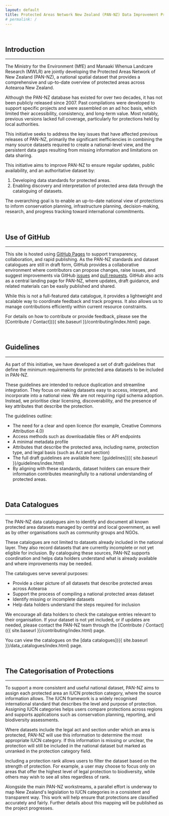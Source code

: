 ```yaml
---
layout: default
title: Protected Areas Network New Zealand (PAN-NZ) Data Improvement Project
# permalink: /
---
```


<br>

## Introduction 
---

The Ministry for the Environment (MfE) and Manaaki Whenua Landcare Research
(MWLR) are jointly developing the Protected Areas Network of New Zealand
(PAN-NZ), a national spatial dataset that provides a comprehensive and
up-to-date overview of protected areas across Aotearoa New Zealand. 

Although the PAN-NZ database has existed for over two decades, it has not been
publicly released since 2007. Past compilations were developed to support
specific projects and were assembled on an ad hoc basis, which limited their
accessibility, consistency, and long-term value. Most notably, previous versions
lacked full coverage, particularly for protections held by local authorities. 

This initiative seeks to address the key issues that have affected previous
releases of PAN-NZ, primarily the significant inefficiencies in combining the
many source datasets required to create a national-level view, and the
persistent data gaps resulting from missing information and limitations on data
sharing. 

This initiative aims to improve PAN-NZ to ensure regular updates, public
availability, and an authoritative dataset by: 
1. Developing data standards for protected areas. 
2. Enabling discovery and interpretation of protected area data through the
   cataloguing of datasets. 

The overarching goal is to enable an up-to-date national view of protections to
inform conservation planning, infrastructure planning, decision-making,
research, and progress tracking toward international commitments. 

<br>

## Use of GitHub
---
This site is hosted using [GitHub Pages](https://pages.github.com/) to support
transparency, collaboration, and rapid publishing. As the PAN-NZ standards and
dataset catalogues are still in draft form, GitHub provides a collaborative
environment where contributors can propose changes, raise issues, and suggest
improvements via GitHub
[issues](https://docs.github.com/en/issues/tracking-your-work-with-issues/about-issues)
and [pull
requests](https://docs.github.com/en/pull-requests/collaborating-with-pull-requests/proposing-changes-to-your-work-with-pull-requests/about-pull-requests).
GitHub also acts as a central landing page for PAN-NZ, where updates, draft
guidance, and related materials can be easily published and shared. 

While this is not a full-featured data catalogue, it provides a lightweight and
scalable way to coordinate feedback and track progress. It also allows us to
manage contributions efficiently within current resource constraints. 

For details on how to contribute or provide feedback, please see the [Contribute
/ Contact]({{ site.baseurl }}/contributing/index.html) page. 

<br>

## Guidelines
---

As part of this initiative, we have developed a set of draft guidelines that
define the minimum requirements for protected area datasets to be included in
PAN-NZ. 

These guidelines are intended to reduce duplication and streamline integration.
They focus on making datasets easy to access, interpret, and incorporate into a
national view. We are not requiring rigid schema adoption. Instead, we
prioritise clear licensing, discoverability, and the presence of key attributes
that describe the protection. 

The guidelines outline: 
* The need for a clear and open licence (for example, Creative Commons
  Attribution 4.0) 
* Access methods such as downloadable files or API endpoints 
* A minimal metadata profile 
* Attributes that describe the protected area, including name, protection type,
  and legal basis (such as Act and section) 
* The full draft guidelines are available here: [guidelines]({{ site.baseurl
  }}/guidelines/index.html) 
* By aligning with these standards, dataset holders can ensure their information
  contributes meaningfully to a national understanding of protected areas. 


<br>

## Data Catalogues
---
The PAN-NZ data catalogues aim to identify and document all known protected area
datasets managed by central and local government, as well as by other
organisations such as community groups and NGOs. 

These catalogues are not limited to datasets already included in the national
layer. They also record datasets that are currently incomplete or not yet
eligible for inclusion. By cataloguing these sources, PAN-NZ supports
coordination and helps data holders understand what is already available and
where improvements may be needed. 

The catalogues serve several purposes: 
* Provide a clear picture of all datasets that describe protected areas across
  Aotearoa 
* Support the process of compiling a national protected areas dataset 
* Identify missing or incomplete datasets 
* Help data holders understand the steps required for inclusion 

We encourage all data holders to check the catalogue entries relevant to their
organisation. If your dataset is not yet included, or if updates are needed,
please contact the PAN-NZ team through the [Contribute / Contact]({{
site.baseurl }}/contributing/index.html) page. 

You can view the catalogues on the [data catalogues]({{ site.baseurl
}}/data_catalogues/index.html) page. 

<br>

## The Categorisation of Protections
---
To support a more consistent and useful national dataset, PAN-NZ aims to assign
each protected area an IUCN protection category, where the source information
allows. The IUCN framework is a widely recognised international standard that
describes the level and purpose of protection. Assigning IUCN categories helps
users compare protections across regions and supports applications such as
conservation planning, reporting, and biodiversity assessments. 

Where datasets include the legal act and section under which an area is
protected, PAN-NZ will use this information to determine the most appropriate
IUCN category. If this information is missing or unclear, the protection will
still be included in the national dataset but marked as unranked in the
protection category field. 

Including a protection rank allows users to filter the dataset based on the
strength of protection. For example, a user may choose to focus only on areas
that offer the highest level of legal protection to biodiversity, while others
may wish to see all sites regardless of rank. 

Alongside the main PAN-NZ workstreams, a parallel effort is underway to map New
Zealand's legislation to IUCN categories in a consistent and transparent way.
This work will help ensure that protections are classified accurately and
fairly. Further details about this mapping will be published as the project
progresses. 

 
